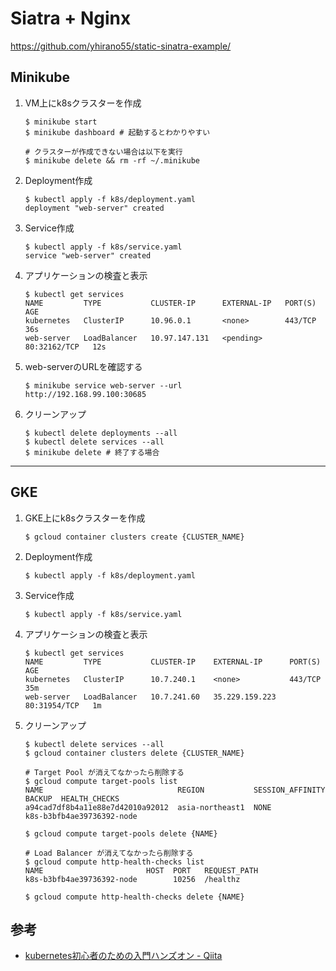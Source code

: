 # Siatra + Nginx

https://github.com/yhirano55/static-sinatra-example/

## Minikube

1. VM上にk8sクラスターを作成

    ```
    $ minikube start
    $ minikube dashboard # 起動するとわかりやすい

    # クラスターが作成できない場合は以下を実行
    $ minikube delete && rm -rf ~/.minikube
    ```

2. Deployment作成

    ```
    $ kubectl apply -f k8s/deployment.yaml
    deployment "web-server" created
    ```

2. Service作成

    ```
    $ kubectl apply -f k8s/service.yaml
    service "web-server" created
    ```

3. アプリケーションの検査と表示

    ```
    $ kubectl get services
    NAME         TYPE           CLUSTER-IP      EXTERNAL-IP   PORT(S)        AGE
    kubernetes   ClusterIP      10.96.0.1       <none>        443/TCP        36s
    web-server   LoadBalancer   10.97.147.131   <pending>     80:32162/TCP   12s
    ```

4. web-serverのURLを確認する

    ```
    $ minikube service web-server --url
    http://192.168.99.100:30685
    ```

5. クリーンアップ

    ```
    $ kubectl delete deployments --all
    $ kubectl delete services --all
    $ minikube delete # 終了する場合
    ```

---

## GKE

1. GKE上にk8sクラスターを作成

    ```
    $ gcloud container clusters create {CLUSTER_NAME}
    ```

2. Deployment作成

    ```
    $ kubectl apply -f k8s/deployment.yaml
    ```

2. Service作成

    ```
    $ kubectl apply -f k8s/service.yaml
    ```

3. アプリケーションの検査と表示

    ```
    $ kubectl get services
    NAME         TYPE           CLUSTER-IP    EXTERNAL-IP      PORT(S)        AGE
    kubernetes   ClusterIP      10.7.240.1    <none>           443/TCP        35m
    web-server   LoadBalancer   10.7.241.60   35.229.159.223   80:31954/TCP   1m
    ```

4. クリーンアップ

    ```
    $ kubectl delete services --all
    $ gcloud container clusters delete {CLUSTER_NAME}

    # Target Pool が消えてなかったら削除する
    $ gcloud compute target-pools list
    NAME                              REGION           SESSION_AFFINITY  BACKUP  HEALTH_CHECKS
    a94cad7df8b4a11e88e7d42010a92012  asia-northeast1  NONE                      k8s-b3bfb4ae39736392-node

    $ gcloud compute target-pools delete {NAME}

    # Load Balancer が消えてなかったら削除する
    $ gcloud compute http-health-checks list
    NAME                       HOST  PORT   REQUEST_PATH
    k8s-b3bfb4ae39736392-node        10256  /healthz

    $ gcloud compute http-health-checks delete {NAME}
    ```

## 参考

- [kubernetes初心者のための入門ハンズオン - Qiita](https://qiita.com/mihirat/items/ebb0833d50c882398b0f)
